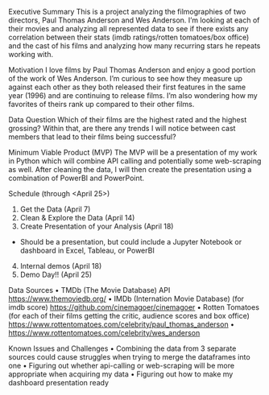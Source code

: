 Executive Summary
This is a project analyzing the filmographies of two directors, Paul Thomas Anderson and Wes Anderson. I’m looking at each of their movies and analyzing all represented data to see if there exists any correlation between their stats (imdb ratings/rotten tomatoes/box office) and the cast of his films and analyzing how many recurring stars he repeats working with.

Motivation
I love films by Paul Thomas Anderson and enjoy a good portion of the work of Wes Anderson. I’m curious to see how they measure up against each other as they both released their first features in the same year (1996) and are continuing to release films.  I’m also wondering how my favorites of theirs rank up compared to their other films.

Data Question
Which of their films are the highest rated and the highest grossing? Within that, are there any trends I will notice between cast members that lead to their films being successful? 

Minimum Viable Product (MVP)
The MVP will be a presentation of my work in Python which will combine API calling and potentially some web-scraping as well. After cleaning the data, I will then create the presentation using a combination of PowerBI and PowerPoint.

Schedule (through <April 25>)
1.	Get the Data (April 7)
2.	Clean & Explore the Data (April 14)
3.	Create Presentation of your Analysis (April 18)
-	Should be a presentation, but could include a Jupyter Notebook or dashboard in Excel, Tableau, or PowerBI
4.	Internal demos (April 18)
5.	Demo Day!! (April 25)

Data Sources
•	TMDb (The Movie Database) API https://www.themoviedb.org/
•	IMDb (Internation Movie Database) (for imdb score) https://github.com/cinemagoer/cinemagoer 
•	Rotten Tomatoes (for each of their films getting the critic, audience scores and box office) 
    https://www.rottentomatoes.com/celebrity/paul_thomas_anderson
•	https://www.rottentomatoes.com/celebrity/wes_anderson

Known Issues and Challenges
•	Combining the data from 3 separate sources could cause struggles when trying to merge the dataframes into one 
•	Figuring out whether api-calling or web-scraping will be more appropriate when acquiring my data
•	Figuring out how to make my dashboard presentation ready

